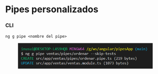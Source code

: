 # Pipes personalizados

### CLI

```
ng g pipe <nombre del pipe>
```

<figure><img src=".gitbook/assets/image (4).png" alt=""><figcaption></figcaption></figure>
